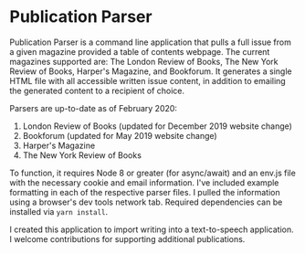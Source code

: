 # Publication Parser

Publication Parser is a command line application that pulls a full issue from a given magazine provided a table of contents webpage. The current magazines supported are: The London Review of Books, The New York Review of Books, Harper's Magazine, and Bookforum. It generates a single HTML file with all accessible written issue content, in addition to emailing the generated content to a recipient of choice.

Parsers are up-to-date as of February 2020:

1. London Review of Books (updated for December 2019 website change)
1. Bookforum (updated for May 2019 website change)
1. Harper's Magazine
1. The New York Review of Books

To function, it requires Node 8 or greater (for async/await) and an env.js file with the necessary cookie and email information. I've included example formatting in each of the respective parser files. I pulled the information using a browser's dev tools network tab. Required dependencies can be installed via `yarn install`. 

I created this application to import writing into a text-to-speech application. I welcome contributions for supporting additional publications.
